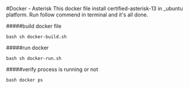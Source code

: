 #Docker - Asterisk
This docker file install certified-asterisk-13 in _ubuntu platform. Run follow commend in terminal and it's all done.

#####build docker file 

```bash sh docker-build.sh ```
	
#####run docker 

```bash sh docker-run.sh```

#####verify process is running or not

```bash	docker ps ```
